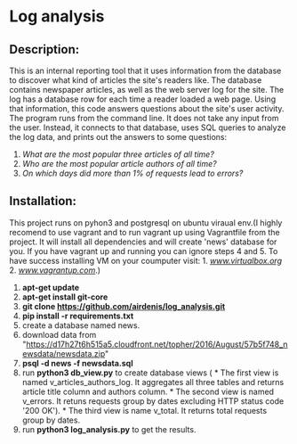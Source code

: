 # Log analysis

 ## Description:
This is an internal reporting tool that it uses information from the database
to discover what kind of articles the site's readers like.
The database contains newspaper articles, as well as the web server
 log for the site. The log has a database row for each time a reader
loaded a web page. Using that information, this code answers
questions about the site's user activity.
 The program runs from the command line. It does not take any input from the user.
Instead, it connects to that database, uses SQL queries to analyze the log data,
 and prints out the answers to some questions:
1. *What are the most popular three articles of all time?*
2. *Who are the most popular article authors of all time?*
3. *On which days did more than 1% of requests lead to errors?*

  ## Installation:
This project runs on pyhon3 and postgresql on ubuntu viraual env.(I highly 
recomend to use vagrant and to run vagrant up using Vagrantfile from the project. 
It will install all dependencies and will create 'news' database for you. 
If you have vagrant up and running you can ignore steps 4 and 5. To have success installing
VM on your coumputer visit: 1. *www.virtualbox.org* 2. *www.vagrantup.com*.)

1. **apt-get update**
2. **apt-get install git-core**
3. **git clone https://github.com/airdenis/log_analysis.git**
4. **pip install -r requirements.txt**
5. create a database named news.
6. download data from "https://d17h27t6h515a5.cloudfront.net/topher/2016/August/57b5f748_newsdata/newsdata.zip"
7. **psql -d news -f newsdata.sql**
8. run **python3 db_view.py** to create database views (
         * The first view is named v_articles_authors_log. It aggregates all three
               tables and returns article title column and authors column. 
         * The second view is named v_errors. It retuns requests group by dates excluding  HTTP status code '200 OK').
         * The third view is name v_total. It returns total requests group by dates.
 9. run **python3 log_analysis.py** to get the results.
